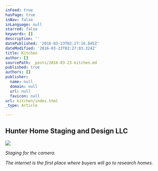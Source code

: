 ```yaml
---
inFeed: true
hasPage: true
inNav: false
inLanguage: null
starred: false
keywords: []
description: ''
datePublished: '2016-03-23T02:27:16.845Z'
dateModified: '2016-03-23T02:27:03.324Z'
title: Kitchen
author: []
sourcePath: _posts/2016-03-23-kitchen.md
published: true
authors: []
publisher:
  name: null
  domain: null
  url: null
  favicon: null
url: kitchen/index.html
_type: Article

---
```

## Hunter Home Staging and Design LLC
![](https://the-grid-user-content.s3-us-west-2.amazonaws.com/def0d6d9-a298-4578-b0ea-1802dc834859.jpg)

_Staging for the camera._

_The internet is the first place where buyers will go to research homes._